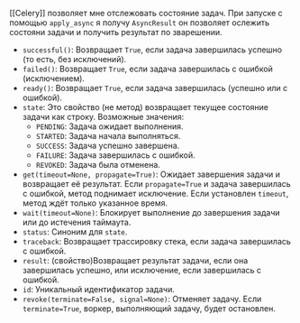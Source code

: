 [[Celery]] позволяет мне отслежовать состояние задач. При запуске с помощью `apply_async` я получу `AsyncResult` он позволяет ослежить состояни задачи и получить результат по зварешении.

- `successful()`: Возвращает `True`, если задача завершилась успешно (то есть, без исключений).
- `failed()`: Возвращает `True`, если задача завершилась с ошибкой (исключением).
- `ready()`: Возвращает `True`, если задача завершилась (успешно или с ошибкой).
- `state`: Это свойство (не метод) возвращает текущее состояние задачи как строку. Возможные значения:
    - `PENDING`: Задача ожидает выполнения.
    - `STARTED`: Задача начала выполняться.
    - `SUCCESS`: Задача успешно завершена.
    - `FAILURE`: Задача завершилась с ошибкой.
    - `REVOKED`: Задача была отменена.
- `get(timeout=None, propagate=True)`: Ожидает завершения задачи и возвращает её результат. Если `propagate=True` и задача завершилась с ошибкой, метод поднимает исключение. Если установлен `timeout`, метод ждёт только указанное время.
- `wait(timeout=None)`: Блокирует выполнение до завершения задачи или до истечения таймаута.
- `status`: Синоним для `state`.
- `traceback`: Возвращает трассировку стека, если задача завершилась с ошибкой.
- `result`: (свойство)Возвращает результат задачи, если она завершилась успешно, или исключение, если завершилась с ошибкой.
- `id`: Уникальный идентификатор задачи.
- `revoke(terminate=False, signal=None)`: Отменяет задачу. Если `terminate=True`, воркер, выполняющий задачу, будет остановлен.